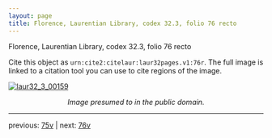 ```yaml
---
layout: page
title: Florence, Laurentian Library, codex 32.3, folio 76 recto
---
```


Florence, Laurentian Library, codex 32.3, folio 76 recto

Cite this object as `urn:cite2:citelaur:laur32pages.v1:76r`.  The full image is linked to a citation tool you can use to cite regions of the image.

[![laur32_3_00159](http://www.homermultitext.org/iipsrv?IIIF=/project/homer/pyramidal/deepzoom/citelaur/laur32imgs/v1/laur32_3_00159.tif/full/800,/0/default.jpg)](http://www.homermultitext.org/ict2/?urn=urn:cite2:citelaur:laur32imgs.v1:laur32_3_00159) 

<p style="text-align: center; font-style: italic;">Image presumed to in the public domain.</p>

---

previous: [75v](../75v/) | next: [76v](../76v/)